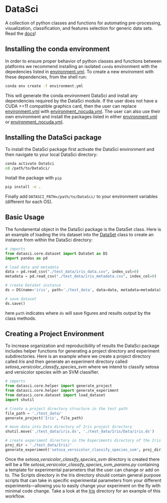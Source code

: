 # DataSci
A collection of python classes and functions for automating pre-processing, visualization, classification, and features selection for generic data sets. Read the [docs](https://ekehoe32.github.io/DataSci/)!

## Installing the conda environment
In order to ensure proper behavior of python classes and functions between platforms we recommend installing an isolated ```conda``` environment with the depedencies listed in [environment.yml](environment.yml). To create a new enviroment with these dependencies, from the shell run:
```bash
conda env create -f environment.yml
```
This will generate the conda environment DataSci and install any dependencies required by the DataSci module. If the user does not have a CUDA >=11 compatible graphics card, then the user can replace [environment.yml](environment.yml) with [environment_nocuda.yml](environment_nocuda.yml). The user can also use their own environment and install the packages listed in either [environment.yml](environment.yml) or [environment_nocuda.yml](environment_nocuda.yml).

## Installing the DataSci package
To install the DataSci package first activate the DataSci environment and then navigate to your local DataSci directory:
```bash
conda activate DataSci
cd /path/to/DataSci/
```
Install the package with ```pip```
```bash
pip install -e .
```
Finally add ```DATASCI_PATH=/path/to/DataSci/``` to your environment variables (different for each OS).

## Basic Usage
The fundamental object in the DataSci package is the DataSet class. Here is an example of loading the iris dataset into the [DataSet](https://ekehoe32.github.io/DataSci/rst/datasci.core.html#datasci.core.dataset.DataSet) class to create an instance from within the DataSci directory:

```python
# imports
from datasci.core.dataset import DataSet as DS
import pandas as pd

# load data and metadata
data = pd.read_csv("./test_data/iris_data.csv", index_col=0)
metadata = pd.read_csv("./test_data/iris_metadata.csv", index_col=0)

# create DataSet instance
ds = DS(name='iris', path='./test_data', data=data, metadata=metadata)

# save dataset
ds.save()

```
here ```path``` indicates where ```ds``` will save figures and results output by the class methods.

## Creating a Project Environment
To increase organization and reproducibility of results the DataSci package includes helper functions for generating a project directory and experiment subdirectories. Here is an example where we create a project directory called *Iris* and then generate an experiment directory called *setosa_versicolor_classify_species_svm* where we intend to classify setosa and versicolor species with an SVM classifier.

```python
# imports
from datasci.core.helper import generate_project
from datasci.core.helper import generate_experiment
from datasci.core.dataset import load_dataset
import shutil

# Create a project directory structure in the test path
file_path = './test_data/'
generate_project('Iris', file_path)

# move data into Data directory of Iris project directory
shutil.move('./test_data/iris.ds', './test_data/Iris/Data/iris.ds')

# create experiment directory in the Experiments directory of the Iris directory
proj_dir = './test_data/Iris/'
generate_experiment('setosa_versicolor_classify_species_svm', proj_dir)
```
Once the *setosa_versicolor_classify_species_svm* directory is created there will be a file *setosa_versicolor_classify_species_svm_params.py* containing a template for experimental parameters that the user can change or add on to. The Scripts directory in the Iris directory should contain general purpose scripts that can take in specific experimental parameters from your different experiments—allowing you to easily change your experiment on the fly with minimal code change. Take a look at the [Iris](test_data/Iris) directory for an example of this workflow.

